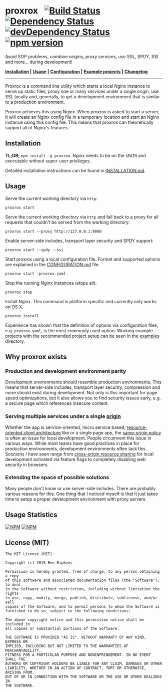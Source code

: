 # proxrox &nbsp; [![Build Status](https://travis-ci.org/bripkens/proxrox.svg?branch=master)](https://travis-ci.org/bripkens/proxrox) [![Dependency Status](https://david-dm.org/bripkens/proxrox/master.svg)](https://david-dm.org/bripkens/proxrox/master) [![devDependency Status](https://david-dm.org/bripkens/proxrox/master/dev-status.svg)](https://david-dm.org/bripkens/proxrox/master#info=devDependencies) [![npm version](https://badge.fury.io/js/proxrox.svg)](https://badge.fury.io/js/proxrox)

Avoid SOP problems, combine origins, proxy services, use SSL, SPDY, SSI and more… during development!

**[Installation](INSTALLATION.md) |**
**[Usage](README.md#usage) |**
**[Configuration](CONFIGURATION.md) |**
**[Example projects](examples) |**
**[Changelog](CHANGELOG.md)**

---


Proxrox is a command line utility which starts a local Nginx instance to serve up static files, proxy one or many services under a single origin, use SSL locally and, generally, to get a development environment that is
similar to a production environment.

Proxrox achieves this using Nginx. When proxrox is asked to start a server, it will create an Nginx config file in a temporary location and start an Nginx instance using this config file. This means that proxrox can theoretically support all of Nginx's features.

## Installation
**TL;DR;** `npm install -g proxrox`. Nginx needs to be on the `$PATH` and executable without super-user privileges.

Detailed installation instructions can be found in [INSTALLATION.md](INSTALLATION.md).


## Usage
Serve the current working directory via `http`:
```
proxrox start
```

Serve the current working directory via `http` and fall back to a proxy
for all requests that couldn't be served from the working directory:
```
proxrox start --proxy http://127.0.0.1:8080
```

Enable server-side includes, transport layer security and SPDY support:
```
proxrox start --spdy --ssi
```

Start proxrox using a local configuration file. Format and supported options are explained in the [CONFIGURATION.md](CONFIGURATION.md) file.
```
proxrox start .proxrox.yaml
```

Stop the running Nginx instances (stops all):
```
proxrox stop
```

Install Nginx. This command is platform specific and currently only works on OS X.
```
proxrox install
```

Experience has shown that the definition of options via configuration files, e.g. `proxrox.yaml`, is the most commonly used option. Working example projects with the recommended project setup can be seen in the [examples](examples) directory.

## Why proxrox exists

### Production and development environment parity
Development environments should resemble production environments.
This means that server-side includes, transport layer security, compression
and more should exist during development. Not only is this important for
page speed optimizations, but it also allows you to find security
issues early, e.g. a secure page which references insecure content.

### Serving multiple services under a single [origin](https://tools.ietf.org/html/rfc6454)
Whether the app is service-oriented, micro service based,
[resource-oriented client architecture](http://roca-style.org/) like
or a single page app, the
[same-origin policy](https://www.w3.org/Security/wiki/Same_Origin_Policy)
is often an issue for local development. People circumvent this issue in
various ways. While most teams have good practices in place for production
environments, development environments often lack this. Solutions I have
seen range from [cross-origin resource sharing](http://www.w3.org/TR/cors/)
for local development activated via feature flags to completely disabling web
security in browsers.

### Extending the space of possible solutions
Many people don't know or use server-side includes. There are probably various
reasons for this. One thing that I noticed myself is that it just takes time
to setup a proper development environment with proxy servers.

## Usage Statistics

[![NPM](https://nodei.co/npm/proxrox.png?downloads=true&downloadRank=true)](https://nodei.co/npm/proxrox/)
[![NPM](https://nodei.co/npm-dl/proxrox.png)](https://nodei.co/npm/proxrox/)

## License (MIT)

    The MIT License (MIT)

    Copyright (c) 2015 Ben Ripkens

    Permission is hereby granted, free of charge, to any person obtaining a copy
    of this software and associated documentation files (the "Software"), to deal
    in the Software without restriction, including without limitation the rights
    to use, copy, modify, merge, publish, distribute, sublicense, and/or sell
    copies of the Software, and to permit persons to whom the Software is
    furnished to do so, subject to the following conditions:

    The above copyright notice and this permission notice shall be included in
    all copies or substantial portions of the Software.

    THE SOFTWARE IS PROVIDED "AS IS", WITHOUT WARRANTY OF ANY KIND, EXPRESS OR
    IMPLIED, INCLUDING BUT NOT LIMITED TO THE WARRANTIES OF MERCHANTABILITY,
    FITNESS FOR A PARTICULAR PURPOSE AND NONINFRINGEMENT. IN NO EVENT SHALL THE
    AUTHORS OR COPYRIGHT HOLDERS BE LIABLE FOR ANY CLAIM, DAMAGES OR OTHER
    LIABILITY, WHETHER IN AN ACTION OF CONTRACT, TORT OR OTHERWISE, ARISING FROM,
    OUT OF OR IN CONNECTION WITH THE SOFTWARE OR THE USE OR OTHER DEALINGS IN
    THE SOFTWARE.
